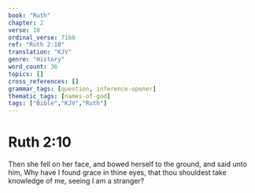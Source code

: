 ```yaml
---
book: "Ruth"
chapter: 2
verse: 10
ordinal_verse: 7160
ref: "Ruth 2:10"
translation: "KJV"
genre: "History"
word_count: 36
topics: []
cross_references: []
grammar_tags: [question, inference-opener]
thematic_tags: [names-of-god]
tags: ["Bible","KJV","Ruth"]
---
```


# Ruth 2:10

Then she fell on her face, and bowed herself to the ground, and said unto him, Why have I found grace in thine eyes, that thou shouldest take knowledge of me, seeing I am a stranger?

